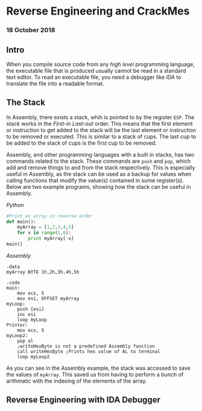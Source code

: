 # Reverse Engineering and CrackMes 
### 18 October 2018

## Intro
When you compile source code from any _high level_ programming
language, the executable file that is produced usually cannot be 
read in a standard text editor. To read an executable file, you 
need a debugger like _IDA_ to translate the file into a readable
format. 

## The Stack
In Assembly, there exists a stack, whih is pointed to by the
register `ESP`. The stack works in the _First-in Last-out_ order.
This means that the first element or instruction to get added to
the stack will be the last element or instruction to be removed or
executed. This is similar to a stack of cups. The last cup to be added
to the stack of cups is the first cup to be removed. 

Assembly, and other programming languages with a built in stacks, has
two commands related to the stack. These commands are `push` and `pop`,
which add and remove things to and from the stack respectively. This is
especially useful in Assembly, as the stack can be used as a backup for
values when calling functions that modify the value(s) contained in some
register(s). Below are two example programs, showing how the stack can be
useful in Assembly.

_Python_
```python
#Print an array in reverse order
def main():
	myArray = [1,2,3,4,5]
	for x in range(1,6):
		print myArray[-x]
main()
```

_Assembly_
```assembly
.data
myArray BYTE 1h,2h,3h,4h,5h

.code
main:
	mov ecx, 5
	mov esi, OFFSET myArray
myLoop:
	push [esi]
	inc esi
	loop myLoop
Printer:
	mov ecx, 5
myLoop2:
	pop al
	;writeHexByte is not a predefined Assembly function
	call writeHexByte ;Prints hex value of AL to terminal
	loop myLoop2
```

As you can see in the Assembly example, the stack was accessed to save the 
values of `myArray`. This saved us from having to perform a bunch of arithmatic
with the indexing of the elements of the array.

## Reverse Engineering with IDA Debugger